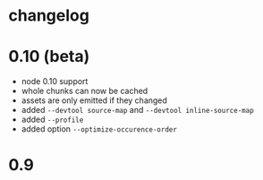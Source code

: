 # changelog

# 0.10 (beta)

* node 0.10 support
* whole chunks can now be cached
* assets are only emitted if they changed
* added `--devtool source-map` and `--devtool inline-source-map`
* added `--profile`
* added option `--optimize-occurence-order`

# 0.9